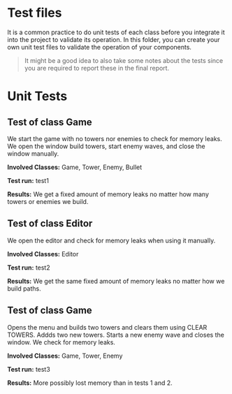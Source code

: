 # Test files

It is a common practice to do unit tests of each class before you integrate it into the project to validate its operation.
In this folder, you can create your own unit test files to validate the operation of your components.

> It might be a good idea to also take some notes about the tests since you are required to 
  report these in the final report.

# Unit Tests

## Test of class Game

We start the game with no towers nor enemies to check for memory leaks. We open the window build towers, start enemy waves, and close the window manually.

**Involved Classes:** Game, Tower, Enemy, Bullet

**Test run:** test1

**Results:** We get a fixed amount of memory leaks no matter how many towers or enemies we build.


## Test of class Editor

We open the editor and check for memory leaks when using it manually.

**Involved Classes:** Editor

**Test run:** test2

**Results:** We get the same fixed amount of memory leaks no matter how we build paths.


## Test of class Game

Opens the menu and builds two towers and clears them using CLEAR TOWERS. Addds two new towers. Starts a new enemy wave and closes the window. We check for memory leaks.

**Involved Classes:** Game, Tower, Enemy

**Test run:** test3

**Results:** More possibly lost memory than in tests 1 and 2.




